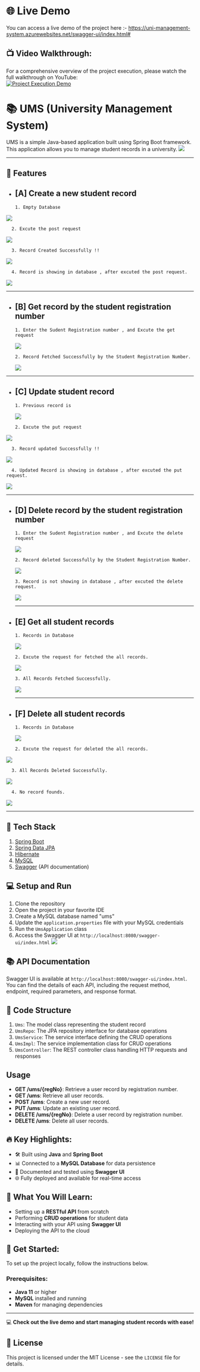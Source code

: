 # 🌐 Live Demo
You can access a live demo of the project here :- https://uni-management-system.azurewebsites.net/swagger-ui/index.html#

## 📺 Video Walkthrough:
For a comprehensive overview of the project execution, please watch the full walkthrough on YouTube:  
[![Project Execution Demo](https://img.youtube.com/vi/UPf9F8c2eIo/0.jpg)](https://youtu.be/UPf9F8c2eIo)

# 📚 UMS (University Management System)

UMS is a simple Java-based application built using Spring Boot framework. This application allows you to manage student records in a university.
![](https://github.com/yogeshrathee/UniSYM_swagger-CRUD-API/blob/9027a48a3aa63a6341008a8f4dcc6243c3f3ba2d/images/Screenshot%20(24).png)

-------------------------------------------------------------------------------------------------------------------------------------------------------------------------------------------

## 🔑 Features

- ## [A] Create a new student record

      1. Empty Database
![](https://github.com/yogeshrathee/UniSYM_swagger-CRUD-API/blob/9027a48a3aa63a6341008a8f4dcc6243c3f3ba2d/images/Screenshot%20(25).png)

      2. Excute the post request
![](https://github.com/yogeshrathee/UniSYM_swagger-CRUD-API/blob/9027a48a3aa63a6341008a8f4dcc6243c3f3ba2d/images/Screenshot%20(26).png)

      3. Record Created Successfully !!
![](https://github.com/yogeshrathee/UniSYM_swagger-CRUD-API/blob/9027a48a3aa63a6341008a8f4dcc6243c3f3ba2d/images/Screenshot%20(27).png)

      4. Record is showing in database , after excuted the post request. 
![](https://github.com/yogeshrathee/UniSYM_swagger-CRUD-API/blob/9027a48a3aa63a6341008a8f4dcc6243c3f3ba2d/images/Screenshot%20(28).png)

------------------------------------------------------------------------------------------------------------------------------------------------------------------------------------------

- ## [B] Get record by the student registration number
  
      1. Enter the Sudent Registration number , and Excute the get request
  ![](https://github.com/yogeshrathee/UniSYM_swagger-CRUD-API/blob/9027a48a3aa63a6341008a8f4dcc6243c3f3ba2d/images/Screenshot%20(30).png)

      2. Record Fetched Successfully by the Student Registration Number.
  ![](https://github.com/yogeshrathee/UniSYM_swagger-CRUD-API/blob/9027a48a3aa63a6341008a8f4dcc6243c3f3ba2d/images/Screenshot%20(31).png)

------------------------------------------------------------------------------------------------------------------------------------------------------------------------------------------

- ## [C] Update student record

      1. Previous record is
  ![](https://github.com/yogeshrathee/UniSYM_swagger-CRUD-API/blob/9027a48a3aa63a6341008a8f4dcc6243c3f3ba2d/images/Screenshot%20(28).png)

      2. Excute the put request
![](https://github.com/yogeshrathee/UniSYM_swagger-CRUD-API/blob/9027a48a3aa63a6341008a8f4dcc6243c3f3ba2d/images/Screenshot%20(33).png)

      3. Record updated Successfully !!
![](https://github.com/yogeshrathee/UniSYM_swagger-CRUD-API/blob/9027a48a3aa63a6341008a8f4dcc6243c3f3ba2d/images/Screenshot%20(34).png)

      4. Updated Record is showing in database , after excuted the put request.
![](https://github.com/yogeshrathee/UniSYM_swagger-CRUD-API/blob/9027a48a3aa63a6341008a8f4dcc6243c3f3ba2d/images/Screenshot%20(35).png)

  ----------------------------------------------------------------------------------------------------------------------------------------------------------------------------------------
  
- ## [D] Delete record by the student registration number

      1. Enter the Sudent Registration number , and Excute the delete request
  ![](https://github.com/yogeshrathee/UniSYM_swagger-CRUD-API/blob/9027a48a3aa63a6341008a8f4dcc6243c3f3ba2d/images/Screenshot%20(36).png)
  
      2. Record deleted Successfully by the Student Registration Number.
  ![](https://github.com/yogeshrathee/UniSYM_swagger-CRUD-API/blob/9027a48a3aa63a6341008a8f4dcc6243c3f3ba2d/images/Screenshot%20(37).png)
  
      3. Record is not showing in database , after excuted the delete request.
  ![](https://github.com/yogeshrathee/UniSYM_swagger-CRUD-API/blob/9027a48a3aa63a6341008a8f4dcc6243c3f3ba2d/images/Screenshot%20(38).png)

  ----------------------------------------------------------------------------------------------------------------------------------------------------------------------------------------

- ## [E] Get all student records

      1. Records in Database
  ![](https://github.com/yogeshrathee/UniSYM_swagger-CRUD-API/blob/9027a48a3aa63a6341008a8f4dcc6243c3f3ba2d/images/Screenshot%20(38.1)%20-%20Copy.png)

      2. Excute the request for fetched the all records.
  ![](https://github.com/yogeshrathee/UniSYM_swagger-CRUD-API/blob/9027a48a3aa63a6341008a8f4dcc6243c3f3ba2d/images/Screenshot%20(38.1).png)

      3. All Records Fetched Successfully.
  ![](https://github.com/yogeshrathee/UniSYM_swagger-CRUD-API/blob/9027a48a3aa63a6341008a8f4dcc6243c3f3ba2d/images/Screenshot%20(39).png)

  ----------------------------------------------------------------------------------------------------------------------------------------------------------------------------------------
  
- ## [F] Delete all student records

      1. Records in Database
  ![](https://github.com/yogeshrathee/UniSYM_swagger-CRUD-API/blob/9027a48a3aa63a6341008a8f4dcc6243c3f3ba2d/images/Screenshot%20(38.1)%20-%20Copy.png)

      2. Excute the request for deleted the all records.
![](https://github.com/yogeshrathee/UniSYM_swagger-CRUD-API/blob/9027a48a3aa63a6341008a8f4dcc6243c3f3ba2d/images/Screenshot%20(41).png)

      3. All Records Deleted Successfully.
![](https://github.com/yogeshrathee/UniSYM_swagger-CRUD-API/blob/9027a48a3aa63a6341008a8f4dcc6243c3f3ba2d/images/Screenshot%20(42).png)

      4. No record founds.
![](https://github.com/yogeshrathee/UniSYM_swagger-CRUD-API/blob/9027a48a3aa63a6341008a8f4dcc6243c3f3ba2d/images/Screenshot%20(43).png)
      
  ----------------------------------------------------------------------------------------------------------------------------------------------------------------------------------------

## 🚀 Tech Stack

1. [Spring Boot](https://spring.io/projects/spring-boot)
2. [Spring Data JPA](https://spring.io/projects/spring-data-jpa)
3. [Hibernate](https://hibernate.org/)
4. [MySQL](https://www.mysql.com/)
5. [Swagger](https://swagger.io/) (API documentation)

## 💻 Setup and Run

1. Clone the repository
2. Open the project in your favorite IDE
3. Create a MySQL database named "ums"
4. Update the `application.properties` file with your MySQL credentials
5. Run the `UmsApplication` class
6. Access the Swagger UI at
   `http://localhost:8080/swagger-ui/index.html`
   ![](https://github.com/yogeshrathee/UniSYM_swagger-CRUD-API/blob/9027a48a3aa63a6341008a8f4dcc6243c3f3ba2d/images/Screenshot%20(24).png)

## 📚 API Documentation

Swagger UI is available at `http://localhost:8080/swagger-ui/index.html`. You can find the details of each API, including the request method, endpoint, required parameters, and response format.

## 📁 Code Structure

1. `Ums`: The model class representing the student record
2. `UmsRepo`: The JPA repository interface for database operations
3. `UmsService`: The service interface defining the CRUD operations
4. `UmsImpl`: The service implementation class for CRUD operations
5. `UmsController`: The REST controller class handling HTTP requests and responses

## Usage

- **GET /ums/{regNo}**: Retrieve a user record by registration number.
- **GET /ums**: Retrieve all user records.
- **POST /ums**: Create a new user record.
- **PUT /ums**: Update an existing user record.
- **DELETE /ums/{regNo}**: Delete a user record by registration number.
- **DELETE /ums**: Delete all user records.

## 🔥 Key Highlights:
- 🛠️ Built using **Java** and **Spring Boot**
- 📊 Connected to a **MySQL Database** for data persistence
- 📑 Documented and tested using **Swagger UI**
- 🌐 Fully deployed and available for real-time access

## 📝 What You Will Learn:
- Setting up a **RESTful API** from scratch
- Performing **CRUD operations** for student data
- Interacting with your API using **Swagger UI**
- Deploying the API to the cloud

## 🚀 Get Started:
To set up the project locally, follow the instructions below.

### Prerequisites:
- **Java 11** or higher
- **MySQL** installed and running
- **Maven** for managing dependencies
---

💻 **Check out the live demo and start managing student records with ease!**

## 📝 License

This project is licensed under the MIT License - see the `LICENSE` file for details.
